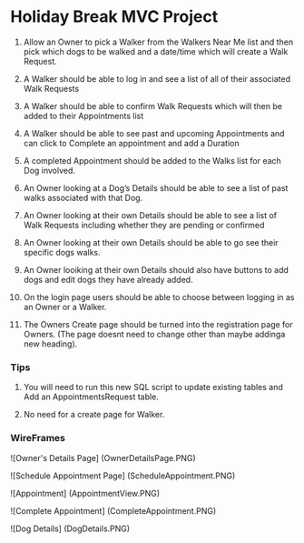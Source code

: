 # Holiday Break MVC Project

1. Allow an Owner to pick a Walker from the Walkers Near Me list and then pick which dogs to be walked and a date/time which will create a Walk Request.

2. A Walker should be able to log in and see a list of all of their associated Walk Requests

3. A Walker should be able to confirm Walk Requests which will then be added to their Appointments list

4. A Walker should be able to see past and upcoming Appointments and can click to Complete an appointment and add a Duration

5. A completed Appointment should be added to the Walks list for each Dog involved.

6. An Owner looking at a Dog’s Details should be able to see a list of past walks associated with that Dog.

7. An Owner looking at their own Details should be able to see a list of Walk Requests including whether they are pending or confirmed

8. An Owner looking at their own Details should be able to go see their specific dogs walks.

9. An Owner looiking at their own Details should also have buttons to add dogs and edit dogs they have already added.

10. On the login page users should be able to choose between logging in as an Owner or a Walker.

11. The Owners Create page should be turned into the registration page for Owners. (The page doesnt need to change other than maybe addinga new heading).

### Tips 

1. You will need to run this new SQL script to update existing tables and Add an AppointmentsRequest table.

2. No need for a create page for Walker.

### WireFrames

![Owner's Details Page] (OwnerDetailsPage.PNG)

![Schedule Appointment Page] (ScheduleAppointment.PNG)

![Appointment] (AppointmentView.PNG)

![Complete Appointment] (CompleteAppointment.PNG)

![Dog Details] (DogDetails.PNG)